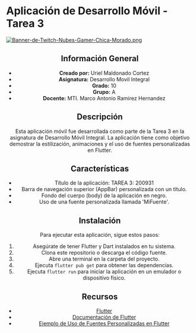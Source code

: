 # Aplicación de Desarrollo Móvil - Tarea 3
[![Banner-de-Twitch-Nubes-Gamer-Chica-Morado.png](https://i.postimg.cc/15q3LFXF/Banner-de-Twitch-Nubes-Gamer-Chica-Morado.png)](https://postimg.cc/MvzwBvyZ)

<div align="center">
  
## Información General
- **Creado por:** Uriel Maldonado Cortez
- **Asignatura:** Desarrollo Movil Integral
- **Grado:** 10
- **Grupo:** A
- **Docente:** MTI. Marco Antonio Ramirez Hernandez

## Descripción
Esta aplicación móvil fue desarrollada como parte de la Tarea 3 en la asignatura de Desarrollo Móvil Integral. La aplicación tiene como objetivo demostrar la estilización, animaciones y el uso de fuentes personalizadas en Flutter.

## Características
- Título de la aplicación: TAREA 3: 200931
- Barra de navegación superior (AppBar) personalizada con un título.
- Fondo del cuerpo (body) de la aplicación en negro.
- Uso de una fuente personalizada llamada 'MiFuente'.
<!-- - Inclusión de una imagen en el cuerpo de la aplicación. -->

<!-- ## Captura de Pantalla -->
<!-- ![Captura de Pantalla](/ruta/a/tu/imagen/screenshot.png) -->

## Instalación
Para ejecutar esta aplicación, sigue estos pasos:
1. Asegúrate de tener Flutter y Dart instalados en tu sistema.
2. Clona este repositorio o descarga el código fuente.
3. Abre una terminal en la carpeta del proyecto.
4. Ejecuta `flutter pub get` para obtener las dependencias.
5. Ejecuta `flutter run` para iniciar la aplicación en un emulador o dispositivo físico.

## Recursos
- [Flutter](https://flutter.dev/)
- [Documentación de Flutter](https://flutter.dev/docs)
- [Ejemplo de Uso de Fuentes Personalizadas en Flutter](https://flutter.dev/docs/cookbook/design/fonts)

<!-- ## Licencia
Este proyecto está bajo la licencia MIT. Consulta el archivo [LICENSE](/ruta/a/tu/LICENSE) para más detalles. -->
